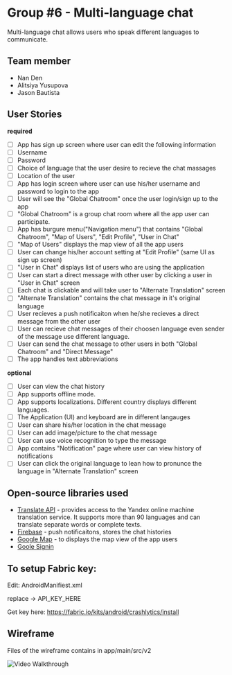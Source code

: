 # Group #6 - Multi-language chat

Multi-language chat allows users who speak different languages to communicate.  


## Team member 

*   Nan Den
*   Alitsiya Yusupova
*   Jason Bautista


## User Stories

**required** 

* [ ] App has sign up screen where user can edit the following information 
 * [ ] Username
 * [ ] Password 
 * [ ] Choice of language that the user desire to recieve the chat massages 
 * [ ] Location of the user  
* [ ] App has login screen where user can use his/her username and password to login to the app
* [ ] User will see the "Global Chatroom" once the user login/sign up to the app
 * [ ] "Global Chatroom" is a group chat room where all the app user can participate.
* [ ] App has burgure menu("Navigation menu") that contains "Global Chatroom", "Map of Users", "Edit Profile", "User in Chat" 
 * [ ] "Map of Users" displays the map view of all the app users 
 * [ ] User can change his/her account setting at "Edit Profile" (same UI as sign up screen)
 * [ ] "User in Chat" displays list of users who are using the application 
* [ ] User can start a direct message with other user by clicking a user in "User in Chat" screen
* [ ] Each chat is clickable and will take user to "Alternate Translation" screen 
 * [ ] "Alternate Translation" contains the chat message in it's original language
* [ ] User recieves a push notificaiton when he/she recieves a direct message from the other user 
* [ ] User can recieve chat messages of their choosen language even sender of the message use different language.
* [ ] User can send the chat message to other users in both "Global Chatroom" and "Direct Message" 
* [ ] The app handles text abbreviations 
  
**optional**
* [ ] User can view the chat history 
* [ ] App supports offline mode. 
* [ ] App supports localizations. Different country displays different languages. 
* [ ] The Application (UI) and keyboard are in different langauges
* [ ] User can share his/her location in the chat message 
* [ ] User can add image/picture to the chat message
* [ ] User can use voice recognition to type the message
* [ ] App contains "Notification" page where user can view history of notifications
* [ ] User can click the original language to lean how to pronunce the language in "Alternate Translation" screen 

## Open-source libraries used

- [Translate API](https://tech.yandex.com/translate/) - provides access to the Yandex online machine translation service. It supports more than 90 languages and can translate separate words or complete texts.
- [Firebase](https://firebase.google.com/) - push notificaitons, stores the chat histories 
- [Google Map](https://developers.google.com/maps/android/) - to displays the map view of the app users
- [Goole Signin](https://developers.google.com/identity/sign-in/android/start-integrating) 
## To setup Fabric key:

Edit:
AndroidManifiest.xml

replace -> API_KEY_HERE

Get key here: 
https://fabric.io/kits/android/crashlytics/install

## Wireframe

Files of the wireframe contains in app/main/src/v2

<img src='https://i.imgur.com/x13ys3I.gif' title='Video Walkthrough' alt='Video Walkthrough' />

